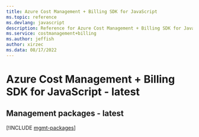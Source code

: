 ```yaml
---
title: Azure Cost Management + Billing SDK for JavaScript
ms.topic: reference
ms.devlang: javascript
description: Reference for Azure Cost Management + Billing SDK for JavaScript
ms.service: costmanagement+billing
ms.author: jeffish
author: xirzec
ms.data: 08/17/2022
---
```

# Azure Cost Management + Billing SDK for JavaScript - latest

## Management packages - latest
[!INCLUDE [mgmt-packages](cost-management-+-billing-mgmt-index.md)]